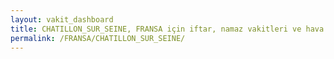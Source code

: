 ```yaml
---
layout: vakit_dashboard
title: CHATILLON_SUR_SEINE, FRANSA için iftar, namaz vakitleri ve hava durumu - ilçe/eyalet seç
permalink: /FRANSA/CHATILLON_SUR_SEINE/
---
```


<script type="text/javascript">
  var GLOBAL_COUNTRY = 'FRANSA';
  var GLOBAL_CITY = 'CHATILLON_SUR_SEINE';
  var GLOBAL_STATE = '';
  var lat = 72;
  var lon = 21;
</script>
